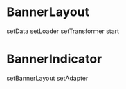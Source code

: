 # BannerLayout 
  setData   setLoader   setTransformer   start
# BannerIndicator 
  setBannerLayout   setAdapter

